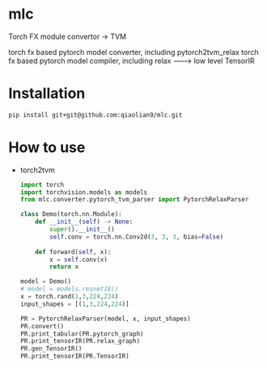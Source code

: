 # mlc
Torch FX module convertor -> TVM

torch fx based pytorch model converter, including pytorch2tvm_relax
torch fx based pytorch model compiler, including relax ---> low level TensorIR

# Installation
```bash
pip install git+git@github.com:qiaolian9/mlc.git
```

# How to use

* torch2tvm
    ``` python
    import torch
    import torchvision.models as models
    from mlc.converter.pytorch_tvm_parser import PytorchRelaxParser

    class Demo(torch.nn.Module):
        def __init__(self) -> None:
            super().__init__()
            self.conv = torch.nn.Conv2d(3, 3, 3, bias=False)
        
        def forward(self, x):
            x = self.conv(x)
            return x

    model = Demo()
    # model = models.resnet18()
    x = torch.rand(1,3,224,224)
    input_shapes = [(1,3,224,224)]

    PR = PytorchRelaxParser(model, x, input_shapes)
    PR.convert()
    PR.print_tabular(PR.pytorch_graph)
    PR.print_tensorIR(PR.relax_graph)
    PR.gen_TensorIR()
    PR.print_tensorIR(PR.TensorIR)
    ```
